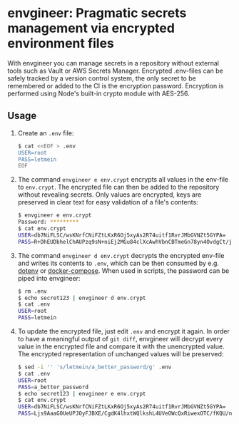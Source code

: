 # envgineer: Pragmatic secrets management via encrypted environment files

With envgineer you can manage secrets in a repository without external tools such as Vault or AWS Secrets Manager. Encrypted .env-files can be safely tracked by a version control system, the only secret to be remembered or added to the CI is the encryption password. Encryption is performed using Node's built-in crypto module with AES-256.

## Usage

1. Create an `.env` file:
    ```bash
    $ cat <<EOF > .env
    USER=root
    PASS=letmein
    EOF
    ```

2. The command `envgineer e env.crypt` encrypts all values in the env-file to `env.crypt`. The encrypted file can then be added to the repository without revealing secrets. Only values are encrypted, keys are preserved in clear text for easy validation of a file's contents:

    ```bash
    $ envgineer e env.crypt
    Password: *********
    $ cat env.crypt 
    USER=db7NiFLSC/wsKNrfCNiFZtLKxR6Oj5xyAs2R74uitf1RvrJMbGVNZt5GYPA=
    PASS=R+DhEUDbhelChAUPzq9sN+niEj2MGu84clXcAwhVbnCBTmeGn78yn4OvdgCt/jU=
    ```

3. The command `envgineer d env.crypt` decrypts the encrypted env-file and writes its contents to `.env`, which can be then consumed by e.g. [dotenv](https://www.npmjs.com/package/dotenv) or [docker-compose](https://docs.docker.com/compose/environment-variables/). When used in scripts, the password can be piped into envgineer:

    ```bash
    $ rm .env
    $ echo secret123 | envgineer d env.crypt
    $ cat .env
    USER=root
    PASS=letmein
    ```

4. To update the encrypted file, just edit `.env` and encrypt it again. In order to have a meaningful output of `git diff`, envgineer will decrypt every value in the encrypted file and compare it with the unencrypted value. The encrypted representation of unchanged values will be preserved:

    ```bash
    $ sed -i '' 's/letmein/a_better_password/g' .env
    $ cat .env
    USER=root
    PASS=a_better_password
    $ echo secret123 | envgineer e env.crypt
    $ cat env.crypt 
    USER=db7NiFLSC/wsKNrfCNiFZtLKxR6Oj5xyAs2R74uitf1RvrJMbGVNZt5GYPA=
    PASS=Ljs9AaaG0UeUPJOyFJBXE/CgdK4lhxtWQlkshL4UVeOWcQxRiwexOTC/fKQU/n+VIgLJzWboUx0D
    ```
